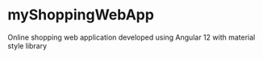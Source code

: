 # myShoppingWebApp
Online shopping web application developed using Angular 12 with material style library
